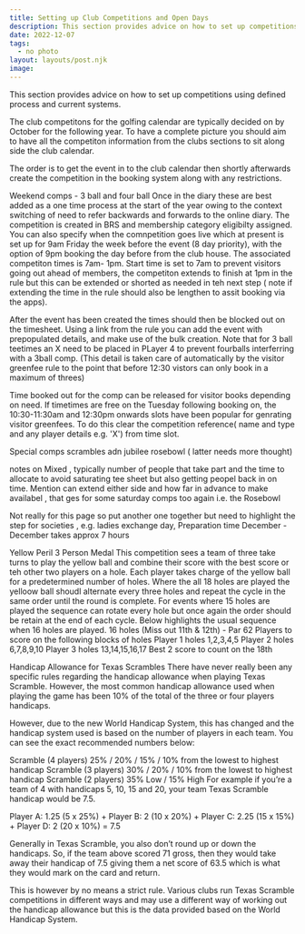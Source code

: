 ```yaml
---
title: Setting up Club Competitions and Open Days
description: This section provides advice on how to set up competitions using current systems
date: 2022-12-07
tags:
  - no photo
layout: layouts/post.njk
image: 
---
```

This section provides advice on how to set up competitions using defined process and current systems.

The club competitons for the golfing calendar are typically decided on by October  for the following year. To have a complete picture you should aim to have all the competiton information from the clubs sections to sit along side the club calendar. 

The order is to get the event in to the club calendar then shortly afterwards create the competition in the booking system along with any restrictions.

Weekend comps - 3 ball and four ball
Once in the diary these are best added as a one time process at the start of the year owing to the context switching of need to refer backwards and forwards to the online diary.  The competition is created in BRS and membership category eligibilty assigned.  You can also specify when the comnpetition goes live which at present is set up for 9am Friday the week before the event (8 day priority), with the option of 9pm booking the day before from the club house. The associated competiton times is 7am- 1pm.
Start time is set to 7am to prevent visitors going out ahead of members, the competiton extends to finish at 1pm in the rule but this can be extended or shorted as needed in teh next step ( note if extending the time in the rule should also be lengthen to assit booking via the apps). 

After the event has been created the times should then be blocked out on the timesheet. Using a link from the rule you can add the event with prepopulated details, and make use of the bulk creation. Note that for 3 ball teetimes an X need to be placed in PLayer 4 to prevent fourballs interferring with a 3ball comp.  (This detail is taken care of automatically by the visitor greenfee rule to the point that before 12:30 vistors can only book in a maximum of threes)

Time booked out for the comp can be released for visitor books depending on need.  If timetimes are free on the Tuesday following booking on, the 10:30-11:30am and 12:30pm onwards slots have been popular for genrating visitor greenfees.  To do this clear the competition reference( name and type and any player details e.g. 'X') from time slot.

Special comps scrambles adn jubilee rosebowl ( latter needs more thought)

notes on Mixed , typically number of people that take part and the time to allocate to avoid saturating tee sheet but also getting peopel back in on time.  Mention can extend either side and how far in advance to make availabel , that ges for some saturday comps too again i.e. the Rosebowl

Not really for this page so put another one together but need to highlight the step for societies , e.g. ladies exchange day, 
Preparation time December - December takes approx 7 hours



Yellow Peril 3 Person Medal
This competition sees a team of three take turns to play the yellow ball and combine their score with the best score or teh other two players on a hole.  Each player takes charge of the yellow ball for a predetermined number of holes.  Where the all 18 holes are played the yelloow ball shoudl alternate every three holes and repeat the cycle in the same order until the round is complete.  For events where 15 holes are played the sequence can rotate every hole but once again the order should be retain at the end of each cycle. Below highlights the usual sequence when 16 holes are played.
16 holes (Miss out 11th & 12th) - Par 62
Players to score on the following blocks of holes
  Player 1 holes 1,2,3,4,5
  Player 2 holes 6,7,8,9,10
  Player 3 holes 13,14,15,16,17
  Best 2 score to count on the 18th



Handicap Allowance for Texas Scrambles
There have never really been any specific rules regarding the handicap allowance when playing Texas Scramble. However, the most common handicap allowance used when playing the game has been 10% of the total of the three or four players handicaps.

However, due to the new World Handicap System, this has changed and the handicap system used is based on the number of players in each team. You can see the exact recommended numbers below:

Scramble (4 players) 25% / 20% / 15% / 10% from the lowest to highest handicap
Scramble (3 players) 30% / 20% / 10% from the lowest to highest handicap
Scramble (2 players) 35% Low / 15% High
For example if you’re a team of 4 with handicaps 5, 10, 15 and 20, your team Texas Scramble handicap would be 7.5.

Player A: 1.25 (5 x 25%) + Player B: 2 (10 x 20%) + Player C: 2.25 (15 x 15%) + Player D: 2 (20 x 10%) = 7.5 


Generally in Texas Scramble, you also don’t round up or down the handicaps. So, if the team above scored 71 gross, then they would take away their handicap of 7.5 giving them a net score of 63.5 which is what they would mark on the card and return. 

This is however by no means a strict rule. Various clubs run Texas Scramble competitions in different ways and may use a different way of working out the handicap allowance but this is the data provided based on the World Handicap System.


